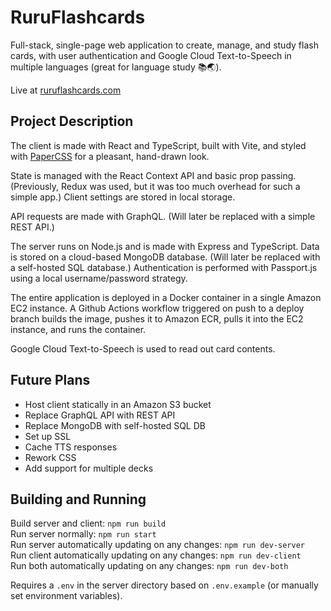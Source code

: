 # RuruFlashcards

Full-stack, single-page web application to create, manage, and study flash cards, with user authentication and Google Cloud Text-to-Speech in multiple languages (great for language study 📚🌏).

Live at [ruruflashcards.com](http://ruruflashcards.com/)

## Project Description

The client is made with React and TypeScript, built with Vite, and styled with [PaperCSS](https://www.getpapercss.com/) for a pleasant, hand-drawn look.

State is managed with the React Context API and basic prop passing. (Previously, Redux was used, but it was too much overhead for such a simple app.) Client settings are stored in local storage.

API requests are made with GraphQL. (Will later be replaced with a simple REST API.)

The server runs on Node.js and is made with Express and TypeScript. Data is stored on a cloud-based MongoDB database. (Will later be replaced with a self-hosted SQL database.) Authentication is performed with Passport.js using a local username/password strategy.

The entire application is deployed in a Docker container in a single Amazon EC2 instance. A Github Actions workflow triggered on push to a deploy branch builds the image, pushes it to Amazon ECR, pulls it into the EC2 instance, and runs the container.

Google Cloud Text-to-Speech is used to read out card contents.

## Future Plans

- Host client statically in an Amazon S3 bucket
- Replace GraphQL API with REST API
- Replace MongoDB with self-hosted SQL DB
- Set up SSL
- Cache TTS responses
- Rework CSS
- Add support for multiple decks

## Building and Running

Build server and client: `npm run build`  
Run server normally: `npm run start`  
Run server automatically updating on any changes: `npm run dev-server`  
Run client automatically updating on any changes: `npm run dev-client`  
Run both automatically updating on any changes: `npm run dev-both`  

Requires a `.env` in the server directory based on `.env.example` (or manually set environment variables).
